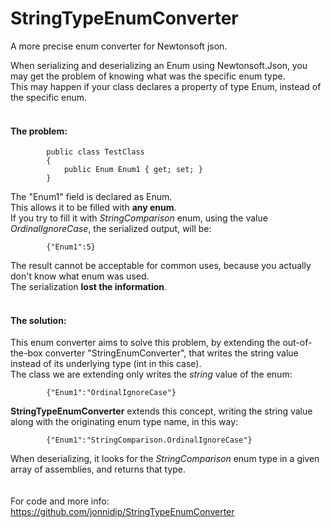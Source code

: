 # StringTypeEnumConverter
A more precise enum converter for Newtonsoft json.

When serializing and deserializing an Enum using Newtonsoft.Json, you may get the problem of knowing what was the specific enum type.<br>
This may happen if your class declares a property of type Enum, instead of the specific enum.
<br>
<br>
#### The problem:
```<language>
        public class TestClass
        {
            public Enum Enum1 { get; set; }
        }
```
The "Enum1" field is declared as Enum.<br>This allows it to be filled with **any enum**.<br>
If you try to fill it with *StringComparison* enum, using the value *OrdinalIgnoreCase*, the serialized output, will be:
```<language>
        {"Enum1":5}
```
The result cannot be acceptable for common uses, because you actually don't know what enum was used.<br>
The serialization **lost the information**.
<br>
<br>
#### The solution:
This enum converter aims to solve this problem, by extending the out-of-the-box converter "StringEnumConverter", that writes the string value instead of its underlying type (int in this case).<br>
The class we are extending only writes the *string* value of the enum:
```<language>
        {"Enum1":"OrdinalIgnoreCase"}
```
**StringTypeEnumConverter** extends this concept, writing the string value along with the originating enum type name, in this way:
```<language>
        {"Enum1":"StringComparison.OrdinalIgnoreCase"}
```
When deserializing, it looks for the *StringComparison* enum type in a given array of assemblies, and returns that type.
<br>
<br>
<br>
For code and more info: <https://github.com/jonnidip/StringTypeEnumConverter>
